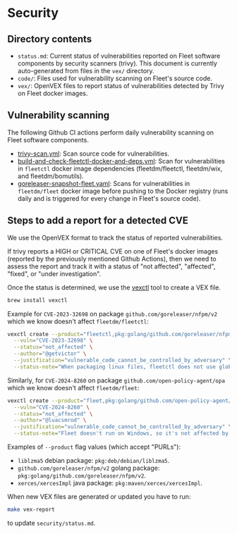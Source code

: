 # Security

## Directory contents

- `status.md`: Current status of vulnerabilities reported on Fleet software components by security scanners (trivy). This document is currently auto-generated from files in the `vex/` directory.
- `code/`: Files used for vulnerability scanning on Fleet's source code.
- `vex/`: OpenVEX files to report status of vulnerabilities detected by Trivy on Fleet docker images.

## Vulnerability scanning

The following Github CI actions perform daily vulnerability scanning on Fleet software components.

- [trivy-scan.yml](https://github.com/fleetdm/fleet/blob/main/.github/workflows/trivy-scan.yml): Scan source code for vulnerabilities.
- [build-and-check-fleetctl-docker-and-deps.yml](https://github.com/fleetdm/fleet/blob/main/.github/workflows/build-and-check-fleetctl-docker-and-deps.yml): Scan for vulnerabilities in `fleetctl` docker image dependencies (fleetdm/fleetctl, fleetdm/wix, and fleetdm/bomutils).
- [goreleaser-snapshot-fleet.yaml](https://github.com/fleetdm/fleet/blob/main/.github/workflows/goreleaser-snapshot-fleet.yaml): Scans for vulnerabilities in `fleetdm/fleet` docker image before pushing to the Docker registry (runs daily and is triggered for every change in Fleet's source code).

## Steps to add a report for a detected CVE

We use the OpenVEX format to track the status of reported vulnerabilities.

If trivy reports a HIGH or CRITICAL CVE on one of Fleet's docker images (reported by the previously mentioned Github Actions), then we need to assess the report and track it with a status of "not affected", "affected", "fixed", or "under investigation".

Once the status is determined, we use the [vexctl](https://github.com/openvex/vexctl) tool to create a VEX file.
```sh
brew install vexctl
```

Example for `CVE-2023-32698` on package `github.com/goreleaser/nfpm/v2` which we know doesn't affect `fleetdm/fleetctl`:
```sh
vexctl create --product="fleetctl,pkg:golang/github.com/goreleaser/nfpm/v2" \
  --vuln="CVE-2023-32698" \
  --status="not_affected" \
  --author="@getvictor" \
  --justification="vulnerable_code_cannot_be_controlled_by_adversary" \
  --status-note="When packaging linux files, fleetctl does not use global permissions. It was verified that packed fleetd package files do not have group/global write permissions." > security/vex/fleetctl/CVE-2023-32698.vex.json
```

Similarly, for `CVE-2024-8260` on package `github.com/open-policy-agent/opa` which we know doesn't affect `fleetdm/fleet`:
```sh
vexctl create --product="fleet,pkg:golang/github.com/open-policy-agent/opa" \
  --vuln="CVE-2024-8260" \
  --status="not_affected" \
  --author="@luacsmrod" \
  --justification="vulnerable_code_cannot_be_controlled_by_adversary" \
  --status-note="Fleet doesn't run on Windows, so it's not affected by this vulnerability." > security/vex/fleetctl/CVE-2024-8260.vex.json
```

Examples of `--product` flag values (which accept "PURLs"):
- `liblzma5` debian package: `pkg:deb/debian/liblzma5`.
- `github.com/goreleaser/nfpm/v2` golang package: `pkg:golang/github.com/goreleaser/nfpm/v2`.
- `xerces/xercesImpl` java package: `pkg:maven/xerces/xercesImpl`.

When new VEX files are generated or updated you have to run:
```sh
make vex-report
```
to update `security/status.md`.